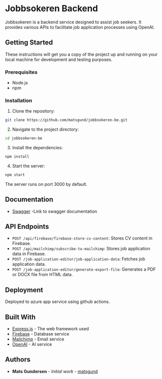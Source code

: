 # Jobbsokeren Backend

Jobbsokeren is a backend service designed to assist job seekers. It provides various APIs to facilitate job application processes using OpenAI.

## Getting Started

These instructions will get you a copy of the project up and running on your local machine for development and testing purposes.

### Prerequisites

- Node.js
- npm

### Installation

1. Clone the repository:
```bash
git clone https://github.com/matsgund/jobbsokeren-be.git
```

2. Navigate to the project directory:
```bash
cd jobbsokeren-be
```

3. Install the dependencies:
```bash
npm install
```

4. Start the server:
```bash
npm start
```

The server runs on port 3000 by default.

## Documentation
- [Swagger](https://jobbsoknader.no/api-docs) -Link to swagger documentation

## API Endpoints

- `POST /api/firebase/firebase-store-cv-content`: Stores CV content in Firebase.
- `POST /api/mailchimp/subscribe-to-mailchimp`: Stores job application data in Firebase.
- `POST /job-application-editor/job-application-data`: Fetches job application data.
- `POST /job-application-editor/generate-export-file`: Generates a PDF or DOCX file from HTML data.

## Deployment

Deployed to azure app service using github actions.

## Built With

- [Express.js](https://expressjs.com/) - The web framework used
- [Firebase](https://firebase.google.com/) - Database service
- [Mailchimp](https://mailchimp.com/) - Email service
- [OpenAI](https://openai.com/) - AI service


## Authors

- **Mats Gundersen** - *Initial work* - [matsgund](https://github.com/matsgund)



